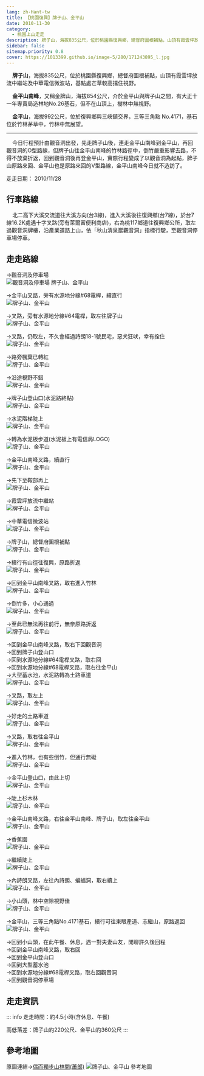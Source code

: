 ```yaml
---
lang: zh-Hant-tw
title: 【桃園復興】牌子山、金平山
date: 2010-11-30
category: 
  - 桃園上山走走
description: 牌子山，海拔835公尺，位於桃園縣復興鄉，總督府圖根補點，山頂有霞雲坪放流中繼站及中華電信微波站，基點處芒草較高擋住視野。 金平山南峰，又稱金牌山，海拔854公尺，介於金平山與牌子山之間，有大正十一年專賣局造林地No.26基石，但不在山頂上，樹林中無視野。 金平山，海拔992公尺，位於復興鄉與三峽鎮交界，三等三角點 No.4171，基石位於竹林茅草中，竹林中無展望。
sidebar: false
sitemap.priority: 0.8
cover: https://1013399.github.io/image-5/280/171243895_l.jpg
---
```


    **牌子山**，海拔835公尺，位於桃園縣復興鄉，總督府圖根補點，山頂有霞雲坪放流中繼站及中華電信微波站，基點處芒草較高擋住視野。  

    **金平山南峰**，又稱金牌山，海拔854公尺，介於金平山與牌子山之間，有大正十一年專賣局造林地No.26基石，但不在山頂上，樹林中無視野。  

    **金平山**，海拔992公尺，位於復興鄉與三峽鎮交界，三等三角點 No.4171，基石位於竹林茅草中，竹林中無展望。  

<!-- more -->

----

    今日行程預計由觀音洞出發，先走牌子山後，連走金平山南峰到金平山，再回觀音洞的O型路線，但牌子山往金平山南峰的竹林路徑中，倒竹嚴重影響去路，不得不放棄折返，回到觀音洞後再登金平山，實際行程變成了以觀音洞為起點，牌子山原路來回、金平山也是原路來回的V型路線，金平山南峰今日就不造訪了。

走走日期： 2010/11/28

## 行車路線
    北二高下大溪交流道往大溪方向(台3線)，進入大溪後往復興鄉(台7線)，於台7線16.2K處遇十字叉路(旁有萊爾富便利商店)，右為桃117鄉道往復興鄉公所，取左過觀音洞牌樓，沿產業道路上山，依「秋山清泉巖觀音洞」指標行駛，至觀音洞停車場停車。

## 走走路線
→觀音洞及停車場  
![觀音洞及停車場 牌子山、金平山](https://1013399.github.io/image-5/280/171243687_l.jpg)

→金平山叉路，旁有水源地分線#68電桿，續直行  
![牌子山、金平山](https://1013399.github.io/image-5/280/171243717_l.jpg)

→叉路，旁有水源地分線#64電桿，取左往牌子山  
![牌子山、金平山](https://1013399.github.io/image-5/280/171243766_l.jpg)

→叉路，仍取左，不久會經過詩朗18-1號民宅，惡犬狂吠，幸有拴住  
![牌子山、金平山](https://1013399.github.io/image-5/280/171243815_l.jpg)

→路旁楓葉已轉紅  
![牌子山、金平山](https://1013399.github.io/image-5/280/171243870_l.jpg)

→沿途視野不錯  
![牌子山、金平山](https://1013399.github.io/image-5/280/171243895_l.jpg)

→牌子山登山口(水泥路終點)  
![牌子山、金平山](https://1013399.github.io/image-5/280/171243980_l.jpg)

→水泥階梯陡上  
![牌子山、金平山](https://1013399.github.io/image-5/280/171244001_l.jpg)

→轉為水泥板步道(水泥板上有電信局LOGO)  
![牌子山、金平山](https://1013399.github.io/image-5/280/171244017_l.jpg)

→金平山南峰叉路，續直行  
![牌子山、金平山](https://1013399.github.io/image-5/280/171244029_l.jpg)

→先下至鞍部再上  
![牌子山、金平山](https://1013399.github.io/image-5/280/171244075_l.jpg)

→霞雲坪放流中繼站  
![牌子山、金平山](https://1013399.github.io/image-5/280/171244088_l.jpg)

→中華電信微波站  
![牌子山、金平山](https://1013399.github.io/image-5/280/171244099_l.jpg)

→牌子山，總督府圖根補點  
![牌子山、金平山](https://1013399.github.io/image-5/280/171244126_l.jpg)

→續行有山徑往復興，原路折返  
![牌子山、金平山](https://1013399.github.io/image-5/280/171244170_l.jpg)

→回到金平山南峰叉路，取右進入竹林  
![牌子山、金平山](https://1013399.github.io/image-5/280/171244245_l.jpg)

→倒竹多，小心通過  
![牌子山、金平山](https://1013399.github.io/image-5/280/171244306_l.jpg)

→至此已無法再往前行，無奈原路折返  
![牌子山、金平山](https://1013399.github.io/image-5/280/171244346_l.jpg)

→回到金平山南峰叉路，取右下回觀音洞  
→回到牌子山登山口  
→回到水源地分線#64電桿叉路，取右回  
→回到水源地分線#68電桿叉路，取右往金平山  
→大型蓄水池，水泥路轉為土路車道  
![牌子山、金平山](https://1013399.github.io/image-5/280/171244391_l.jpg)

→叉路，取左上  
![牌子山、金平山](https://1013399.github.io/image-5/280/171244414_l.jpg)

→好走的土路車道  
![牌子山、金平山](https://1013399.github.io/image-5/280/171244451_l.jpg)

→叉路，取右往金平山  
![牌子山、金平山](https://1013399.github.io/image-5/280/171244472_l.jpg)

→進入竹林，也有些倒竹，但通行無礙  
![牌子山、金平山](https://1013399.github.io/image-5/280/171244504_l.jpg)

→金平山登山口，由此上切  
![牌子山、金平山](https://1013399.github.io/image-5/280/171244554_l.jpg)

→陡上杉木林  
![牌子山、金平山](https://1013399.github.io/image-5/280/171244603_l.jpg)

→金平山南峰叉路，右往金平山南峰、牌子山，取左往金平山  
![牌子山、金平山](https://1013399.github.io/image-5/280/171244655_l.jpg)

→香蕉園  
![牌子山、金平山](https://1013399.github.io/image-5/280/171244714_l.jpg)

→繼續陡上  
![牌子山、金平山](https://1013399.github.io/image-5/280/171244755_l.jpg)

→內詩朗叉路，左往內詩朗、蝙蝠洞，取右續上  
![牌子山、金平山](https://1013399.github.io/image-5/280/171244786_l.jpg)

→小山頭，林中空隙視野佳  
![牌子山、金平山](https://1013399.github.io/image-5/280/171244846_l.jpg)

→金平山，三等三角點No.4171基石，續行可往東眼產道、志繼山，原路返回  
![牌子山、金平山](https://1013399.github.io/image-5/280/171244885_l.jpg)

→回到小山頭，在此午餐、休息，遇一對夫妻山友，閒聊許久後回程  
→回到金平山南峰叉路，取右回  
→回到金平山登山口  
→回到大型蓄水池  
→回到水源地分線#68電桿叉路，取右回觀音洞  
→回到觀音洞停車場

## 走走資訊
::: info
走走時間：約4.5小時(含休息、午餐)

高低落差：牌子山約220公尺、金平山約360公尺
:::

## 參考地圖
原圖連結→[偶而獨步山林間(蕭郎)](http://www.yougoipay.com/kenny/w374/index.htm)
![牌子山、金平山 參考地圖](https://1013399.github.io/image-5/280/171244916_l.jpg)
